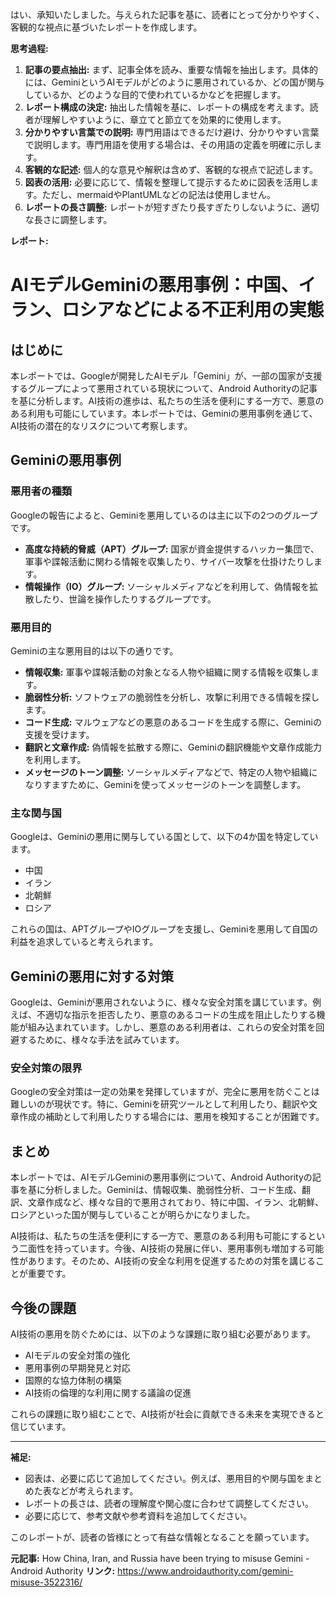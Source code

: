 はい、承知いたしました。与えられた記事を基に、読者にとって分かりやすく、客観的な視点に基づいたレポートを作成します。

**思考過程:**

1.  **記事の要点抽出:** まず、記事全体を読み、重要な情報を抽出します。具体的には、GeminiというAIモデルがどのように悪用されているか、どの国が関与しているか、どのような目的で使われているかなどを把握します。
2.  **レポート構成の決定:** 抽出した情報を基に、レポートの構成を考えます。読者が理解しやすいように、章立てと節立てを効果的に使用します。
3.  **分かりやすい言葉での説明:** 専門用語はできるだけ避け、分かりやすい言葉で説明します。専門用語を使用する場合は、その用語の定義を明確に示します。
4.  **客観的な記述:** 個人的な意見や解釈は含めず、客観的な視点で記述します。
5.  **図表の活用:** 必要に応じて、情報を整理して提示するために図表を活用します。ただし、mermaidやPlantUMLなどの記法は使用しません。
6.  **レポートの長さ調整:** レポートが短すぎたり長すぎたりしないように、適切な長さに調整します。

**レポート:**

# AIモデルGeminiの悪用事例：中国、イラン、ロシアなどによる不正利用の実態

## はじめに

本レポートでは、Googleが開発したAIモデル「Gemini」が、一部の国家が支援するグループによって悪用されている現状について、Android Authorityの記事を基に分析します。AI技術の進歩は、私たちの生活を便利にする一方で、悪意のある利用も可能にしています。本レポートでは、Geminiの悪用事例を通じて、AI技術の潜在的なリスクについて考察します。

## Geminiの悪用事例

### 悪用者の種類

Googleの報告によると、Geminiを悪用しているのは主に以下の2つのグループです。

*   **高度な持続的脅威（APT）グループ:** 国家が資金提供するハッカー集団で、軍事や諜報活動に関わる情報を収集したり、サイバー攻撃を仕掛けたりします。
*   **情報操作（IO）グループ:** ソーシャルメディアなどを利用して、偽情報を拡散したり、世論を操作したりするグループです。

### 悪用目的

Geminiの主な悪用目的は以下の通りです。

*   **情報収集:** 軍事や諜報活動の対象となる人物や組織に関する情報を収集します。
*   **脆弱性分析:** ソフトウェアの脆弱性を分析し、攻撃に利用できる情報を探します。
*   **コード生成:** マルウェアなどの悪意のあるコードを生成する際に、Geminiの支援を受けます。
*   **翻訳と文章作成:** 偽情報を拡散する際に、Geminiの翻訳機能や文章作成能力を利用します。
*   **メッセージのトーン調整:** ソーシャルメディアなどで、特定の人物や組織になりすますために、Geminiを使ってメッセージのトーンを調整します。

### 主な関与国

Googleは、Geminiの悪用に関与している国として、以下の4か国を特定しています。

*   中国
*   イラン
*   北朝鮮
*   ロシア

これらの国は、APTグループやIOグループを支援し、Geminiを悪用して自国の利益を追求していると考えられます。

## Geminiの悪用に対する対策

Googleは、Geminiが悪用されないように、様々な安全対策を講じています。例えば、不適切な指示を拒否したり、悪意のあるコードの生成を阻止したりする機能が組み込まれています。しかし、悪意のある利用者は、これらの安全対策を回避するために、様々な手法を試みています。

### 安全対策の限界

Googleの安全対策は一定の効果を発揮していますが、完全に悪用を防ぐことは難しいのが現状です。特に、Geminiを研究ツールとして利用したり、翻訳や文章作成の補助として利用したりする場合には、悪用を検知することが困難です。

## まとめ

本レポートでは、AIモデルGeminiの悪用事例について、Android Authorityの記事を基に分析しました。Geminiは、情報収集、脆弱性分析、コード生成、翻訳、文章作成など、様々な目的で悪用されており、特に中国、イラン、北朝鮮、ロシアといった国が関与していることが明らかになりました。

AI技術は、私たちの生活を便利にする一方で、悪意のある利用も可能にするという二面性を持っています。今後、AI技術の発展に伴い、悪用事例も増加する可能性があります。そのため、AI技術の安全な利用を促進するための対策を講じることが重要です。

## 今後の課題

AI技術の悪用を防ぐためには、以下のような課題に取り組む必要があります。

*   AIモデルの安全対策の強化
*   悪用事例の早期発見と対応
*   国際的な協力体制の構築
*   AI技術の倫理的な利用に関する議論の促進

これらの課題に取り組むことで、AI技術が社会に貢献できる未来を実現できると信じています。

---

**補足:**

*   図表は、必要に応じて追加してください。例えば、悪用目的や関与国をまとめた表などが考えられます。
*   レポートの長さは、読者の理解度や関心度に合わせて調整してください。
*   必要に応じて、参考文献や参考資料を追加してください。

このレポートが、読者の皆様にとって有益な情報となることを願っています。


**元記事:** How China, Iran, and Russia have been trying to misuse Gemini - Android Authority
**リンク:** https://www.androidauthority.com/gemini-misuse-3522316/
